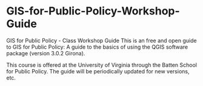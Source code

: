 # GIS-for-Public-Policy-Workshop-Guide


GIS for Public Policy - Class Workshop Guide
This is an free and open guide to GIS for Public Policy: A guide to the basics of using the QGIS software package (version 3.0.2 Girona).

This course is offered at the University of Virginia through the Batten School for Public Policy. The guide will be periodically updated for new versions, etc. 
